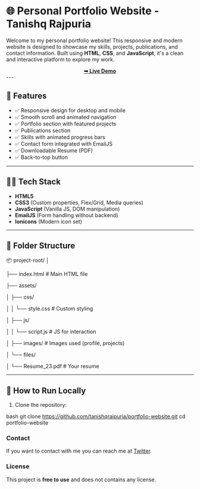 # 🌐 Personal Portfolio Website - Tanishq Rajpuria

Welcome to my personal portfolio website! This responsive and modern website is designed to showcase my skills, projects, publications, and contact information. Built using **HTML**, **CSS**, and **JavaScript**, it's a clean and interactive platform to explore my work.
<div align="center">
  <a href="https://codewithsadee.github.io/portfolio/"><strong>➥ Live Demo</strong></a>
</div>
---

## 📌 Features

- ✅ Responsive design for desktop and mobile
- ✅ Smooth scroll and animated navigation
- ✅ Portfolio section with featured projects
- ✅ Publications section
- ✅ Skills with animated progress bars
- ✅ Contact form integrated with EmailJS
- ✅ Downloadable Resume (PDF)
- ✅ Back-to-top button

---

## 🧑‍💻 Tech Stack

- **HTML5**
- **CSS3** (Custom properties, Flex/Grid, Media queries)
- **JavaScript** (Vanilla JS, DOM manipulation)
- **EmailJS** (Form handling without backend)
- **Ionicons** (Modern icon set)

---

## 📁 Folder Structure

📦 project-root/
│

├── index.html # Main HTML file

├── assets/

│ ├── css/

│ │ └── style.css # Custom styling

│ ├── js/

│ │ └── script.js # JS for interaction

│ ├── images/ # Images used (profile, projects)

│ └── files/

│ └── Resume_23.pdf # Your resume



---

## 🚀 How to Run Locally

1. Clone the repository:

bash
git clone https://github.com/tanishqrajpuria/portfolio-website.git
cd portfolio-website

### Contact

If you want to contact with me you can reach me at [Twitter](https://www.twitter.com/codewithsadee).

### License

This project is **free to use** and does not contains any license.
